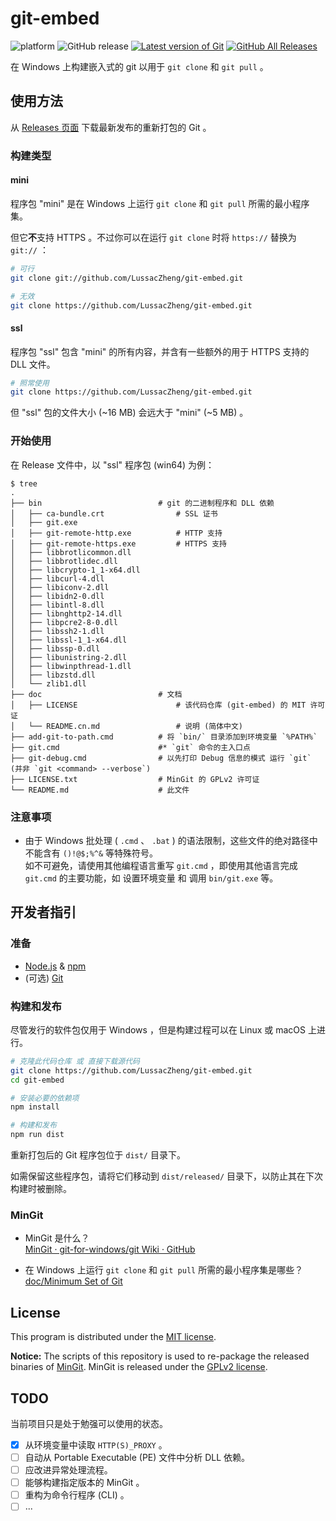 # git-embed

![platform](https://img.shields.io/badge/platform-Windows-brightgreen?logo=windows)
![GitHub release](https://img.shields.io/github/v/release/LussacZheng/git-embed?include_prereleases&label=build)
[![Latest version of Git](https://img.shields.io/github/v/release/git-for-windows/git?label=git&color=f14e32&logo=git)](https://github.com/git-for-windows/git)
[![GitHub All Releases](https://img.shields.io/github/downloads/LussacZheng/git-embed/total?color=green&logo=github)](https://github.com/LussacZheng/git-embed/releases)

在 Windows 上构建嵌入式的 git 以用于 `git clone` 和 `git pull` 。

## 使用方法

从 [Releases 页面](https://github.com/LussacZheng/git-embed/releases) 下载最新发布的重新打包的 Git 。

### 构建类型

#### mini

程序包 "mini" 是在 Windows 上运行 `git clone` 和 `git pull` 所需的最小程序集。

但它**不**支持 HTTPS 。不过你可以在运行 `git clone` 时将 `https://` 替换为 `git://` ：

```bash
# 可行
git clone git://github.com/LussacZheng/git-embed.git

# 无效
git clone https://github.com/LussacZheng/git-embed.git
```

#### ssl

程序包 "ssl" 包含 "mini" 的所有内容，并含有一些额外的用于 HTTPS 支持的 DLL 文件。

```bash
# 照常使用
git clone https://github.com/LussacZheng/git-embed.git
```

但 "ssl" 包的文件大小 (\~16 MB) 会远大于 "mini" (\~5 MB) 。

### 开始使用

在 Release 文件中，以 "ssl" 程序包 (win64) 为例：

```shell
$ tree
.
├── bin                          # git 的二进制程序和 DLL 依赖
│   ├── ca-bundle.crt                # SSL 证书
│   ├── git.exe
│   ├── git-remote-http.exe          # HTTP 支持
│   ├── git-remote-https.exe         # HTTPS 支持
│   ├── libbrotlicommon.dll
│   ├── libbrotlidec.dll
│   ├── libcrypto-1_1-x64.dll
│   ├── libcurl-4.dll
│   ├── libiconv-2.dll
│   ├── libidn2-0.dll
│   ├── libintl-8.dll
│   ├── libnghttp2-14.dll
│   ├── libpcre2-8-0.dll
│   ├── libssh2-1.dll
│   ├── libssl-1_1-x64.dll
│   ├── libssp-0.dll
│   ├── libunistring-2.dll
│   ├── libwinpthread-1.dll
│   ├── libzstd.dll
│   └── zlib1.dll
├── doc                          # 文档
│   ├── LICENSE                      # 该代码仓库 (git-embed) 的 MIT 许可证
│   └── README.cn.md                 # 说明 (简体中文)
├── add-git-to-path.cmd          # 将 `bin/` 目录添加到环境变量 `%PATH%`
├── git.cmd                      #* `git` 命令的主入口点
├── git-debug.cmd                # 以先打印 Debug 信息的模式 运行 `git` (并非 `git <command> --verbose`)
├── LICENSE.txt                  # MinGit 的 GPLv2 许可证
└── README.md                    # 此文件
```

### 注意事项

- 由于 Windows 批处理 ( `.cmd` 、 `.bat` ) 的语法限制，这些文件的绝对路径中不能含有 `()!@$;%^&` 等特殊符号。  
  如不可避免，请使用其他编程语言重写 `git.cmd` ，即使用其他语言完成 `git.cmd` 的主要功能，如 设置环境变量 和 调用 `bin/git.exe` 等。

## 开发者指引

### 准备

- [Node.js](https://nodejs.org/en/) & [npm](https://www.npmjs.com/)
- (可选) [Git](https://git-scm.com/)

### 构建和发布

尽管发行的软件包仅用于 Windows ，但是构建过程可以在 Linux 或 macOS 上进行。

```bash
# 克隆此代码仓库 或 直接下载源代码
git clone https://github.com/LussacZheng/git-embed.git
cd git-embed

# 安装必要的依赖项
npm install

# 构建和发布
npm run dist
```

重新打包后的 Git 程序包位于 `dist/` 目录下。

如需保留这些程序包，请将它们移动到 `dist/released/` 目录下，以防止其在下次构建时被删除。

### MinGit

- MinGit 是什么？  
  [MinGit · git-for-windows/git Wiki · GitHub](https://github.com/git-for-windows/git/wiki/MinGit)

- 在 Windows 上运行 `git clone` 和 `git pull` 所需的最小程序集是哪些？  
  [doc/Minimum Set of Git](Minimum-Set-of-Git.md)

## License

This program is distributed under the [MIT license](https://github.com/LussacZheng/git-embed/blob/master/LICENSE).

**Notice:** The scripts of this repository is used to re-package the released binaries of [MinGit](https://github.com/git-for-windows/git). MinGit is released under the [GPLv2 license](https://github.com/git-for-windows/git/blob/master/COPYING).

## TODO

当前项目只是处于勉强可以使用的状态。

- [x] 从环境变量中读取 `HTTP(S)_PROXY` 。
- [ ] 自动从 Portable Executable (PE) 文件中分析 DLL 依赖。
- [ ] 应改进异常处理流程。
- [ ] 能够构建指定版本的 MinGit 。
- [ ] 重构为命令行程序 (CLI) 。
- [ ] ...
